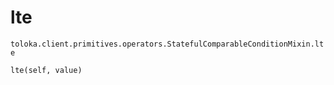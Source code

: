 # lte
`toloka.client.primitives.operators.StatefulComparableConditionMixin.lte`

```
lte(self, value)
```

